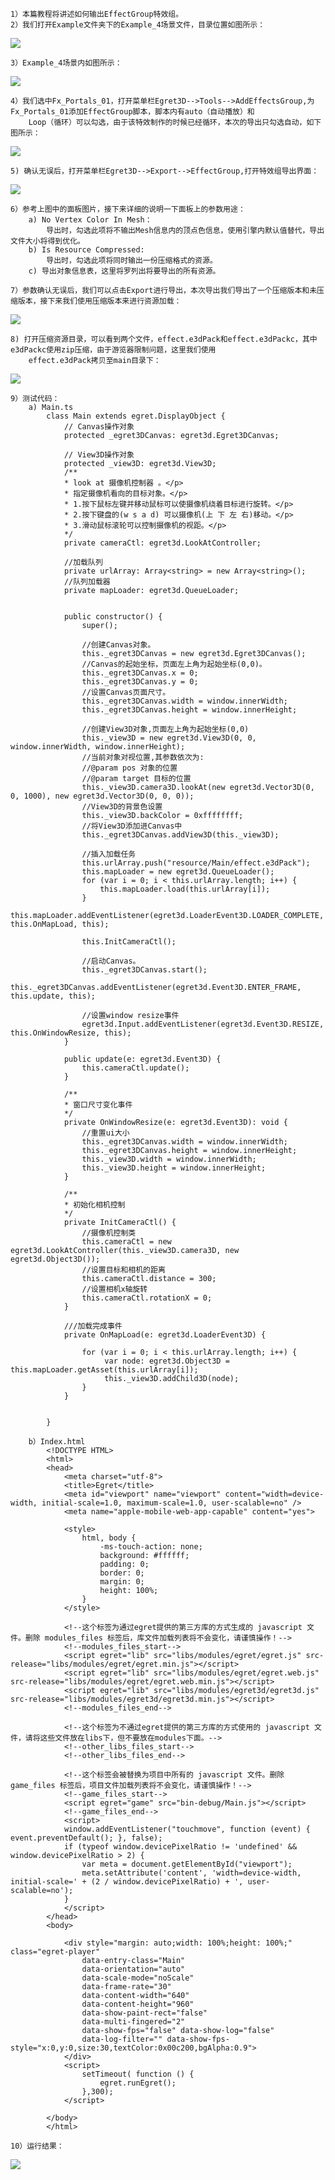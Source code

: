 

	1）本篇教程将讲述如何输出EffectGroup特效组。
	2）我们打开Example文件夹下的Example_4场景文件，目录位置如图所示：

![](Img_1.png)

	3）Example_4场景内如图所示：

![](Img_2.png)

	4）我们选中Fx_Portals_01，打开菜单栏Egret3D-->Tools-->AddEffectsGroup,为Fx_Portals_01添加EffectGroup脚本，脚本内有auto（自动播放）和
		Loop（循环）可以勾选，由于该特效制作的时候已经循环，本次的导出只勾选自动，如下图所示：

![](Img_3.png)

	5) 确认无误后，打开菜单栏Egret3D-->Export-->EffectGroup,打开特效组导出界面：

![](Img_4.png)

	6）参考上图中的面板图片，接下来详细的说明一下面板上的参数用途：
		a) No Vertex Color In Mesh：
			导出时，勾选此项将不输出Mesh信息内的顶点色信息，使用引擎内默认值替代，导出文件大小将得到优化。
		b) Is Resource Compressed:
			导出时，勾选此项将同时输出一份压缩格式的资源。
		c) 导出对象信息表，这里将罗列出将要导出的所有资源。

	7）参数确认无误后，我们可以点击Export进行导出，本次导出我们导出了一个压缩版本和未压缩版本，接下来我们使用压缩版本来进行资源加载：

![](Img_5.png)

	8) 打开压缩资源目录，可以看到两个文件，effect.e3dPack和effect.e3dPackc，其中e3dPackc使用zip压缩，由于游览器限制问题，这里我们使用
		effect.e3dPack拷贝至main目录下：

![](Img_6.png)

	9）测试代码：
		a) Main.ts
			class Main extends egret.DisplayObject {
			    // Canvas操作对象
			    protected _egret3DCanvas: egret3d.Egret3DCanvas;
			
			    // View3D操作对象
			    protected _view3D: egret3d.View3D;
			    /**
			    * look at 摄像机控制器 。</p>
			    * 指定摄像机看向的目标对象。</p>
			    * 1.按下鼠标左键并移动鼠标可以使摄像机绕着目标进行旋转。</p>
			    * 2.按下键盘的(w s a d) 可以摄像机(上 下 左 右)移动。</p>
			    * 3.滑动鼠标滚轮可以控制摄像机的视距。</p>
			    */
			    private cameraCtl: egret3d.LookAtController;
			
			    //加载队列
			    private urlArray: Array<string> = new Array<string>();
			    //队列加载器
			    private mapLoader: egret3d.QueueLoader;
			
			
			    public constructor() {
			        super();
			
			        //创建Canvas对象。
			        this._egret3DCanvas = new egret3d.Egret3DCanvas();
			        //Canvas的起始坐标，页面左上角为起始坐标(0,0)。
			        this._egret3DCanvas.x = 0;
			        this._egret3DCanvas.y = 0;
			        //设置Canvas页面尺寸。
			        this._egret3DCanvas.width = window.innerWidth;
			        this._egret3DCanvas.height = window.innerHeight;
			
			        //创建View3D对象,页面左上角为起始坐标(0,0)
			        this._view3D = new egret3d.View3D(0, 0, window.innerWidth, window.innerHeight);
			        //当前对象对视位置,其参数依次为:
			        //@param pos 对象的位置
			        //@param target 目标的位置
			        this._view3D.camera3D.lookAt(new egret3d.Vector3D(0, 0, 1000), new egret3d.Vector3D(0, 0, 0));
			        //View3D的背景色设置
			        this._view3D.backColor = 0xffffffff;
			        //将View3D添加进Canvas中
			        this._egret3DCanvas.addView3D(this._view3D);
			
			        //插入加载任务
			        this.urlArray.push("resource/Main/effect.e3dPack");
			        this.mapLoader = new egret3d.QueueLoader();
			        for (var i = 0; i < this.urlArray.length; i++) {
			            this.mapLoader.load(this.urlArray[i]);
			        }
			        this.mapLoader.addEventListener(egret3d.LoaderEvent3D.LOADER_COMPLETE, this.OnMapLoad, this);
			
			        this.InitCameraCtl();
			
			        //启动Canvas。
			        this._egret3DCanvas.start();
			        this._egret3DCanvas.addEventListener(egret3d.Event3D.ENTER_FRAME, this.update, this);
			
			        //设置window resize事件
			        egret3d.Input.addEventListener(egret3d.Event3D.RESIZE, this.OnWindowResize, this);
			    }
			
			    public update(e: egret3d.Event3D) {
			        this.cameraCtl.update();
			    }
			
			    /**
			    * 窗口尺寸变化事件
			    */
			    private OnWindowResize(e: egret3d.Event3D): void {
			        //重置ui大小
			        this._egret3DCanvas.width = window.innerWidth;
			        this._egret3DCanvas.height = window.innerHeight;
			        this._view3D.width = window.innerWidth;
			        this._view3D.height = window.innerHeight;
			    }
			
			    /**
			    * 初始化相机控制
			    */
			    private InitCameraCtl() {
			        //摄像机控制类
			        this.cameraCtl = new egret3d.LookAtController(this._view3D.camera3D, new egret3d.Object3D());
			        //设置目标和相机的距离
			        this.cameraCtl.distance = 300;
			        //设置相机x轴旋转
			        this.cameraCtl.rotationX = 0;
			    }
			
			    ///加载完成事件
			    private OnMapLoad(e: egret3d.LoaderEvent3D) {
			
			        for (var i = 0; i < this.urlArray.length; i++) {
			             var node: egret3d.Object3D = this.mapLoader.getAsset(this.urlArray[i]);
				         this._view3D.addChild3D(node);
			        }
			    }
			
			
			}     

		b）Index.html
			<!DOCTYPE HTML>
			<html>
			<head>
			    <meta charset="utf-8">
			    <title>Egret</title>
			    <meta id="viewport" name="viewport" content="width=device-width, initial-scale=1.0, maximum-scale=1.0, user-scalable=no" />
			    <meta name="apple-mobile-web-app-capable" content="yes">
			    
			    <style>
			        html, body {
			            -ms-touch-action: none;
			            background: #ffffff;
			            padding: 0;
			            border: 0;
			            margin: 0;
			            height: 100%;
			        }
			    </style>
			
			    <!--这个标签为通过egret提供的第三方库的方式生成的 javascript 文件。删除 modules_files 标签后，库文件加载列表将不会变化，请谨慎操作！-->
			    <!--modules_files_start-->
				<script egret="lib" src="libs/modules/egret/egret.js" src-release="libs/modules/egret/egret.min.js"></script>
				<script egret="lib" src="libs/modules/egret/egret.web.js" src-release="libs/modules/egret/egret.web.min.js"></script>
				<script egret="lib" src="libs/modules/egret3d/egret3d.js" src-release="libs/modules/egret3d/egret3d.min.js"></script>
				<!--modules_files_end-->
				
			    <!--这个标签为不通过egret提供的第三方库的方式使用的 javascript 文件，请将这些文件放在libs下，但不要放在modules下面。-->
			    <!--other_libs_files_start-->
			    <!--other_libs_files_end-->
			
			    <!--这个标签会被替换为项目中所有的 javascript 文件。删除 game_files 标签后，项目文件加载列表将不会变化，请谨慎操作！-->
			    <!--game_files_start-->
				<script egret="game" src="bin-debug/Main.js"></script>
				<!--game_files_end-->
			    <script>
			    window.addEventListener("touchmove", function (event) { event.preventDefault(); }, false);
			    if (typeof window.devicePixelRatio != 'undefined' && window.devicePixelRatio > 2) {
			        var meta = document.getElementById("viewport");
			        meta.setAttribute('content', 'width=device-width, initial-scale=' + (2 / window.devicePixelRatio) + ', user-scalable=no');
			    }
			    </script>
			</head>
			<body>
			
			    <div style="margin: auto;width: 100%;height: 100%;" class="egret-player" 
			        data-entry-class="Main"
			        data-orientation="auto"
			        data-scale-mode="noScale"
			        data-frame-rate="30"
			        data-content-width="640"
			        data-content-height="960"
			        data-show-paint-rect="false"
			        data-multi-fingered="2"
			        data-show-fps="false" data-show-log="false"
			        data-log-filter="" data-show-fps-style="x:0,y:0,size:30,textColor:0x00c200,bgAlpha:0.9">
			    </div>
			    <script>
			        setTimeout( function () {
						egret.runEgret();
					},300);
			    </script>
			    
			</body>
			</html>

	10）运行结果：

![](Img_7.gif)